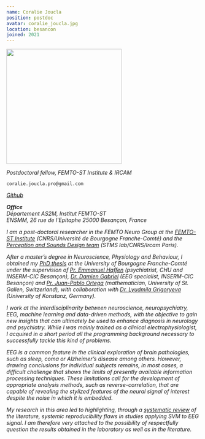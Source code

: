 ```yaml
---
name: Coralie Joucla
position: postdoc
avatar: coralie_joucla.jpg
location: besancon
joined: 2021
---
```


<img width="300" src="{{site.baseurl}}/images/people/{{page.avatar}}" data-action="zoom">

_Postdoctoral fellow, FEMTO-ST Institute & IRCAM_<br>

<i class="fa fa-envelope-o"></i> `coralie.joucla.pro@gmail.com` <br>
<!-- <i class="fa fa-bar-chart-o" /> [Google Scholar](https://scholar.google.com/citations?user=jnST06UAAAAJ) <br> -->
<i class="fa fa-github" /> [Github](https://github.com/CoraJou) <br>
<!--<i class="fa fa-twitter" /> [Twitter](https://twitter.com/jjtokyo) <br> -->


**Office**<br>
Département AS2M, Institut FEMTO-ST <br>
ENSMM, 26 rue de l'Epitaphe
25000 Besançon, France

I am a post-doctoral researcher in the FEMTO Neuro Group at the [FEMTO-ST Institute](https://www.femto-st.fr/fr/Departements-de-recherche/AS2M/Presentation) (CNRS/Université de Bourgogne Franche-Comté) and the [Perception and Sounds Design team](https://www.ircam.fr/recherche/equipes-recherche/pds/) (STMS lab/CNRS/Ircam Paris).

After a master’s degree in Neuroscience, Physiology and Behaviour, I obtained my [PhD thesis](http://www.theses.fr/2020UBFCE014) at the University of Bourgogne Franche-Comté under the supervision of [Pr. Emmanuel Haffen](https://www.researchgate.net/profile/Emmanuel-Haffen) (psychiatrist, CHU and INSERM-CIC Besançon), [Dr. Damien Gabriel](http://gabrieldamien.free.fr/) (EEG specialist, INSERM-CIC Besançon) and [Pr. Juan-Pablo Ortega](https://juan-pablo-ortega.com/) (mathematician, University of St. Gallen, Switzerland), with collaboration with [Dr. Lyudmila Grigoryeva](https://scholar.google.fr/citations?user=svYRWEMAAAAJ&hl=fr) (University of Konstanz, Germany).

I work at the interdisciplinarity between neuroscience, neuropsychiatry, EEG, machine learning and data-driven methods, with the objective to gain new insights that can ultimately be used to enhance diagnosis in neurology and psychiatry. While I was mainly trained as a clinical electrophysiologist, I acquired in a short period all the programming background necessary to successfully tackle this kind of problems.

EEG is a common feature in the clinical exploration of brain pathologies, such as sleep, coma or Alzheimer’s disease among others. However, drawing conclusions for individual subjects remains, in most cases, a difficult challenge that shows the limits of presently available information processing techniques. These limitations call for the development of appropriate analysis methods, such as reverse-correlation, that are capable of revealing the stylized features of the neural signal of interest despite the noise in which it is embedded.

My research in this area led to highlighting, through a [systematic review](https://www.biorxiv.org/content/10.1101/2021.12.14.472588v1) of the literature, systemic reproducibility flaws in studies applying SVM to EEG signal. I am therefore very attached to the possibility of respectfully question the results obtained in the laboratory as well as in the literature.

